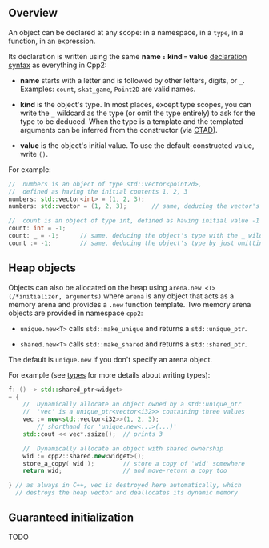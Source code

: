 ## Overview

An object can be declared at any scope: in a namespace, in a `type`, in a function, in an expression.

Its declaration is written using the same **name `:` kind `=` value** [declaration syntax](../cpp2/declarations.md) as everything in Cpp2:

- **name** starts with a letter and is followed by other letters, digits, or `_`. Examples: `count`, `skat_game`, `Point2D` are valid names.

- **kind** is the object's type. In most places, except type scopes, you can write the `_` wildcard as the type (or omit the type entirely) to ask for the type to be deduced. When the type is a template and the templated arguments can be inferred from the constructor (via [CTAD](../welcome/hello-world.md#CTAD)).

- **value** is the object's initial value. To use the default-constructed value, write `()`.


For example:

``` cpp title="Example: Declaring some objects"
//  numbers is an object of type std::vector<point2d>,
//  defined as having the initial contents 1, 2, 3
numbers: std::vector<int> = (1, 2, 3);
numbers: std::vector = (1, 2, 3);       // same, deducing the vector's type

//  count is an object of type int, defined as having initial value -1
count: int = -1;
count: _ = -1;      // same, deducing the object's type with the _ wildcard
count := -1;        // same, deducing the object's type by just omitting it
```


## Heap objects

Objects can also be allocated on the heap using `arena.new <T> (/*initializer, arguments)` where `arena` is any object that acts as a memory arena and provides a `.new` function template. Two memory arena objects are provided in namespace `cpp2`:

- `unique.new<T>` calls `std::make_unique` and returns a `std::unique_ptr`.

- `shared.new<T>` calls `std::make_shared` and returns a `std::shared_ptr`.

The default is `unique.new` if you don't specify an arena object.

For example (see [types](types.md) for more details about writing types):


``` cpp title="Example: Heap allocation"
f: () -> std::shared_ptr<widget>
= {
    //  Dynamically allocate an object owned by a std::unique_ptr
    //  'vec' is a unique_ptr<vector<i32>> containing three values
    vec := new<std::vector<i32>>(1, 2, 3);
        // shorthand for 'unique.new<...>(...)'
    std::cout << vec*.ssize();  // prints 3

    //  Dynamically allocate an object with shared ownership
    wid := cpp2::shared.new<widget>();
    store_a_copy( wid );        // store a copy of 'wid' somewhere
    return wid;                 // and move-return a copy too

} // as always in C++, vec is destroyed here automatically, which
  // destroys the heap vector and deallocates its dynamic memory
```


## Guaranteed initialization

TODO

